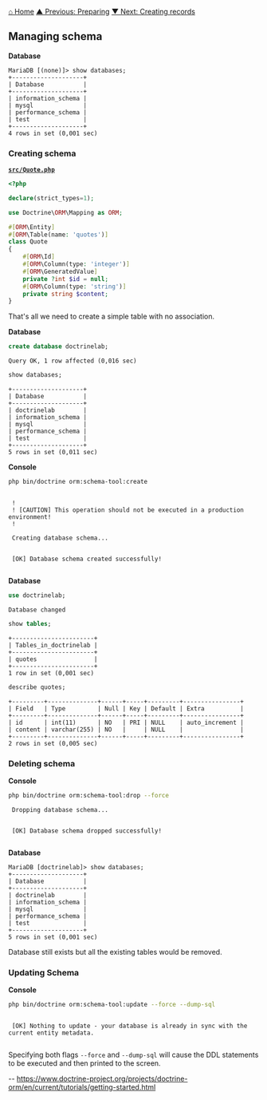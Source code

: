 [⌂ Home](../README.md)
[▲ Previous: Preparing](preparing.md)
[▼ Next: Creating records](crud_operations/creating_records.md)

## Managing schema

**Database**

```mariadb
MariaDB [(none)]> show databases;
+--------------------+
| Database           |
+--------------------+
| information_schema |
| mysql              |
| performance_schema |
| test               |
+--------------------+
4 rows in set (0,001 sec)

```

### Creating schema

[**`src/Quote.php`**](../entities/managing_schema/Quote.php)

```php
<?php

declare(strict_types=1);

use Doctrine\ORM\Mapping as ORM;

#[ORM\Entity]
#[ORM\Table(name: 'quotes')]
class Quote
{
    #[ORM\Id]
    #[ORM\Column(type: 'integer')]
    #[ORM\GeneratedValue]
    private ?int $id = null;
    #[ORM\Column(type: 'string')]
    private string $content;
}
```

That's all we need to create a simple table with no association.

**Database**

```sql
create database doctrinelab;
```

```
Query OK, 1 row affected (0,016 sec)
```

```sql
show databases;
```

```
+--------------------+
| Database           |
+--------------------+
| doctrinelab        |
| information_schema |
| mysql              |
| performance_schema |
| test               |
+--------------------+
5 rows in set (0,011 sec)
```

**Console**

```bash
php bin/doctrine orm:schema-tool:create
```

```

 !
 ! [CAUTION] This operation should not be executed in a production environment!
 !

 Creating database schema...


 [OK] Database schema created successfully!


```

**Database**

```sql
use doctrinelab;
```

```
Database changed
```

```sql
show tables;
```

```
+-----------------------+
| Tables_in_doctrinelab |
+-----------------------+
| quotes                |
+-----------------------+
1 row in set (0,001 sec)
```

```sql
describe quotes;
```

```
+---------+--------------+------+-----+---------+----------------+
| Field   | Type         | Null | Key | Default | Extra          |
+---------+--------------+------+-----+---------+----------------+
| id      | int(11)      | NO   | PRI | NULL    | auto_increment |
| content | varchar(255) | NO   |     | NULL    |                |
+---------+--------------+------+-----+---------+----------------+
2 rows in set (0,005 sec)
```

### Deleting schema

**Console**

```bash
php bin/doctrine orm:schema-tool:drop --force
```

```
 Dropping database schema...


 [OK] Database schema dropped successfully!


```

**Database**

```mariadb
MariaDB [doctrinelab]> show databases;
+--------------------+
| Database           |
+--------------------+
| doctrinelab        |
| information_schema |
| mysql              |
| performance_schema |
| test               |
+--------------------+
5 rows in set (0,001 sec)

```

Database still exists but all the existing tables would be removed.

### Updating Schema

**Console**

```bash
php bin/doctrine orm:schema-tool:update --force --dump-sql
```

```

 [OK] Nothing to update - your database is already in sync with the current entity metadata.


```

Specifying both flags `--force` and `--dump-sql` will cause the DDL statements to be executed and then printed to the screen.

-- https://www.doctrine-project.org/projects/doctrine-orm/en/current/tutorials/getting-started.html

